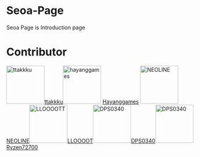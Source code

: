 # Seoa-Page
Seoa Page is  Introduction page

# Contributor

<img src="https://avatars.githubusercontent.com/ttakkku" width="100" title="ttakkku">[ttakkku](http://github.com/ttakkku)<img src="https://avatars.githubusercontent.com/hayanggames" width="100" title="hayanggames"> [Hayanggames](https://github.com/hayanggames) <img src="https://avatars.githubusercontent.com/code325" width="100" title="NEOLINE">[NEOLINE](https://github.com/code325)<img src="https://avatars.githubusercontent.com/LLOOOOTT" width="100" title="LLOOOOTT">[LLOOOOT](https://github.com/LLOOOOTT)<img src="https://avatars.githubusercontent.com/DPS0340" width="100" title="DPS0340">[DPS0340](https://github.com/DPS0340)<img src="https://avatars.githubusercontent.com/Ryzen72700" width="100" title="DPS0340">[Ryzen72700](https://github.com/Ryzen72700)

